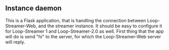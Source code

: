 ## Instance daemon

This is a Flask application, that is handling the connection between Loop-Streamer-Web, and the streamer instance.
It should be easy to configure it for Loop-Streamer 1 and Loop-Streamer-2.0 as well.
First thing that the app will do is send "hi" to the server, for which the Loop-Streamer-Web server will reply.